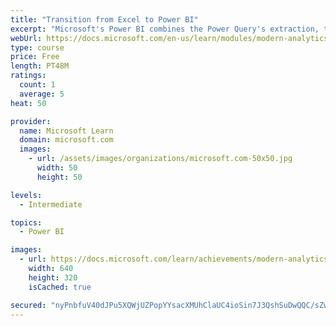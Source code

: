 ```yaml
---
title: "Transition from Excel to Power BI"
excerpt: "Microsoft's Power BI combines the Power Query's extraction, transformation, and loading capabilities with DAX and a relational data model in a new application with new features."
webUrl: https://docs.microsoft.com/en-us/learn/modules/modern-analytics-transition/
type: course
price: Free
length: PT48M
ratings:
  count: 1
  average: 5
heat: 50

provider:
  name: Microsoft Learn
  domain: microsoft.com
  images:
    - url: /assets/images/organizations/microsoft.com-50x50.jpg
      width: 50
      height: 50

levels:
  - Intermediate

topics:
  - Power BI

images:
  - url: https://docs.microsoft.com/learn/achievements/modern-analytics-transition-social.png
    width: 640
    height: 320
    isCached: true

secured: "nyPnbfuV40dJPu5XQWjUZPopYYsacXMUhClaUC4ioSin7J3QshSuDwQQC/sZwnh3rrGvsovW6EFh9lWYbY8GewU53+NKUgMeQPU6VIdrcHjODNac3AgEdOetJAk7zoejf+WL+FchIwLOUyANjohh7UAlGFqkyrLiZMfkfjGKiQNG8Zoddk8/m0M63UoB4mGQIzF11oF3YE8iqn2RtzaM1xt8H+Dd5cVh38V+3SnYsNW3lYSq7Zsg+zAiwQmsSouMMRZCk8gwjOkZ3lOOkJZ/oFsrKW4g8gSKciI+DXJXY4/+Ow0X1IKf23F3gsynYJ8hRsOYeYrwaxQCzsjNCxCc6MlUX/q3RR1r00UUrH2jImtoQdiDJjg1B/KAgQh8EpQzi1uD8mH67X/CXfRMKJagdLPlLL+cIbZrj0rhtOGXh7A=;PspT7XVGusXg8JDWC85RXw=="
---
```


